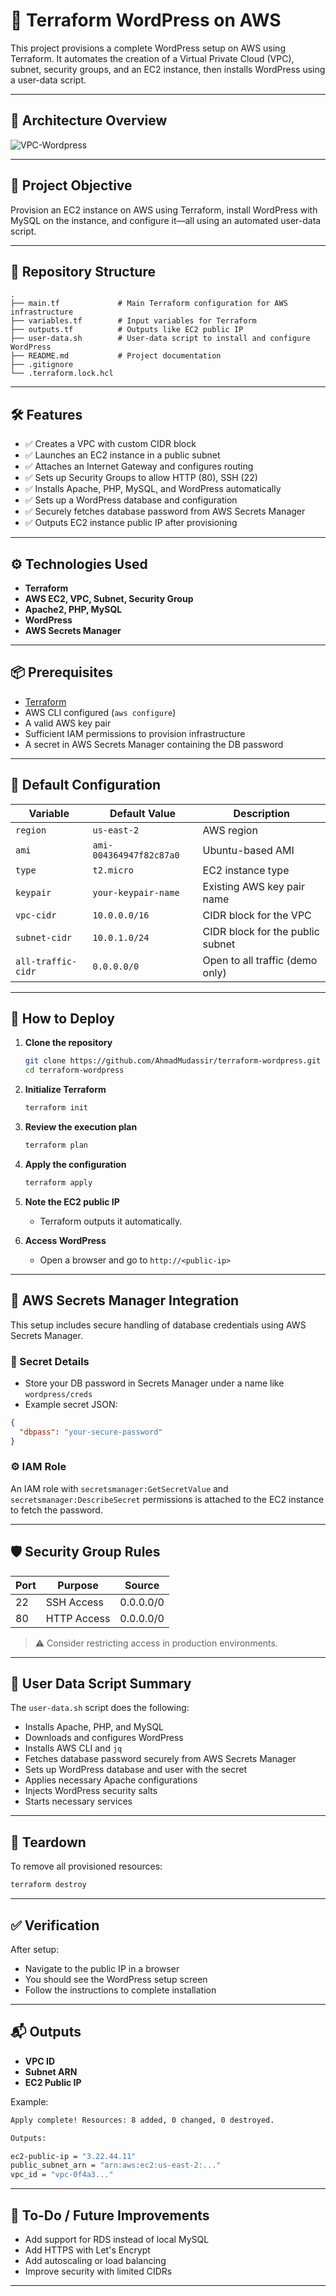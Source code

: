 
# 🚀 Terraform WordPress on AWS

This project provisions a complete WordPress setup on AWS using Terraform. It automates the creation of a Virtual Private Cloud (VPC), subnet, security groups, and an EC2 instance, then installs WordPress using a user-data script.

---

## 📸 Architecture Overview

![VPC-Wordpress](https://github.com/user-attachments/assets/c4cb28d1-5d84-4bdc-b39a-5476bce55be7)

---

## 📌 Project Objective

Provision an EC2 instance on AWS using Terraform, install WordPress with MySQL on the instance, and configure it—all using an automated user-data script.

---

## 📁 Repository Structure

```
.
├── main.tf             # Main Terraform configuration for AWS infrastructure
├── variables.tf        # Input variables for Terraform
├── outputs.tf          # Outputs like EC2 public IP
├── user-data.sh        # User-data script to install and configure WordPress
├── README.md           # Project documentation
├── .gitignore
└── .terraform.lock.hcl
```

---

## 🛠️ Features

- ✅ Creates a VPC with custom CIDR block
- ✅ Launches an EC2 instance in a public subnet
- ✅ Attaches an Internet Gateway and configures routing
- ✅ Sets up Security Groups to allow HTTP (80), SSH (22)
- ✅ Installs Apache, PHP, MySQL, and WordPress automatically
- ✅ Sets up a WordPress database and configuration
- ✅ Securely fetches database password from AWS Secrets Manager
- ✅ Outputs EC2 instance public IP after provisioning

---

## ⚙️ Technologies Used

- **Terraform**
- **AWS EC2, VPC, Subnet, Security Group**
- **Apache2, PHP, MySQL**
- **WordPress**
- **AWS Secrets Manager**

---

## 📦 Prerequisites

- [Terraform](https://developer.hashicorp.com/terraform/install)
- AWS CLI configured (`aws configure`)
- A valid AWS key pair
- Sufficient IAM permissions to provision infrastructure
- A secret in AWS Secrets Manager containing the DB password

---

## 📌 Default Configuration

| Variable             | Default Value              | Description                        |
|----------------------|----------------------------|------------------------------------|
| `region`             | `us-east-2`                | AWS region                         |
| `ami`                | `ami-004364947f82c87a0`    | Ubuntu-based AMI                   |
| `type`               | `t2.micro`                 | EC2 instance type                  |
| `keypair`            | `your-keypair-name`        | Existing AWS key pair name         |
| `vpc-cidr`           | `10.0.0.0/16`              | CIDR block for the VPC             |
| `subnet-cidr`        | `10.0.1.0/24`              | CIDR block for the public subnet   |
| `all-traffic-cidr`   | `0.0.0.0/0`                | Open to all traffic (demo only)    |

---

## 🚀 How to Deploy

1. **Clone the repository**
   ```bash
   git clone https://github.com/AhmadMudassir/terraform-wordpress.git
   cd terraform-wordpress
   ```

2. **Initialize Terraform**
   ```bash
   terraform init
   ```

3. **Review the execution plan**
   ```bash
   terraform plan
   ```

4. **Apply the configuration**
   ```bash
   terraform apply
   ```

5. **Note the EC2 public IP**
   - Terraform outputs it automatically.

6. **Access WordPress**
   - Open a browser and go to `http://<public-ip>`

---

## 🔐 AWS Secrets Manager Integration

This setup includes secure handling of database credentials using AWS Secrets Manager.

### 🧾 Secret Details

- Store your DB password in Secrets Manager under a name like `wordpress/creds`
- Example secret JSON:
```json
{
  "dbpass": "your-secure-password"
}
```

### ⚙️ IAM Role

An IAM role with `secretsmanager:GetSecretValue` and `secretsmanager:DescribeSecret` permissions is attached to the EC2 instance to fetch the password.

---

## 🛡️ Security Group Rules

| Port | Purpose     | Source      |
|------|-------------|-------------|
| 22   | SSH Access  | 0.0.0.0/0   |
| 80   | HTTP Access | 0.0.0.0/0   |

> ⚠️ Consider restricting access in production environments.

---

## 📜 User Data Script Summary

The `user-data.sh` script does the following:

- Installs Apache, PHP, and MySQL
- Downloads and configures WordPress
- Installs AWS CLI and `jq`
- Fetches database password securely from AWS Secrets Manager
- Sets up WordPress database and user with the secret
- Applies necessary Apache configurations
- Injects WordPress security salts
- Starts necessary services

---

## 🧹 Teardown

To remove all provisioned resources:

```bash
terraform destroy
```

---

## ✅ Verification

After setup:

- Navigate to the public IP in a browser
- You should see the WordPress setup screen
- Follow the instructions to complete installation

---

## 📬 Outputs

- **VPC ID**
- **Subnet ARN**
- **EC2 Public IP**

Example:

```bash
Apply complete! Resources: 8 added, 0 changed, 0 destroyed.

Outputs:

ec2-public-ip = "3.22.44.11"
public_subnet_arn = "arn:aws:ec2:us-east-2:..."
vpc_id = "vpc-0f4a3..."
```

---

## 📎 To-Do / Future Improvements

- Add support for RDS instead of local MySQL
- Add HTTPS with Let's Encrypt
- Add autoscaling or load balancing
- Improve security with limited CIDRs

---
